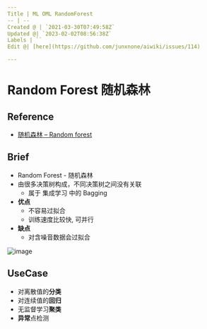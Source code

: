 ```yaml
---
Title | ML OML RandomForest
-- | --
Created @ | `2021-03-30T07:49:58Z`
Updated @| `2023-02-02T08:56:38Z`
Labels | ``
Edit @| [here](https://github.com/junxnone/aiwiki/issues/114)

---
```


# Random Forest 随机森林

## Reference
- [随机森林 – Random forest](https://easyai.tech/ai-definition/random-forest/)

## Brief
- Random Forest - 随机森林
- 由很多决策树构成，不同决策树之间没有关联
  - 属于 集成学习 中的 Bagging
- **优点**
  - 不容易过拟合
  - 训练速度比较快, 可并行
- **缺点**
  - 对含噪音数据会过拟合


![image](https://user-images.githubusercontent.com/2216970/112955448-03bdc600-9172-11eb-9794-463f0768b79e.png)

## UseCase

- 对离散值的**分类**
- 对连续值的**回归**
- 无监督学习**聚类**
- **异常**点检测
